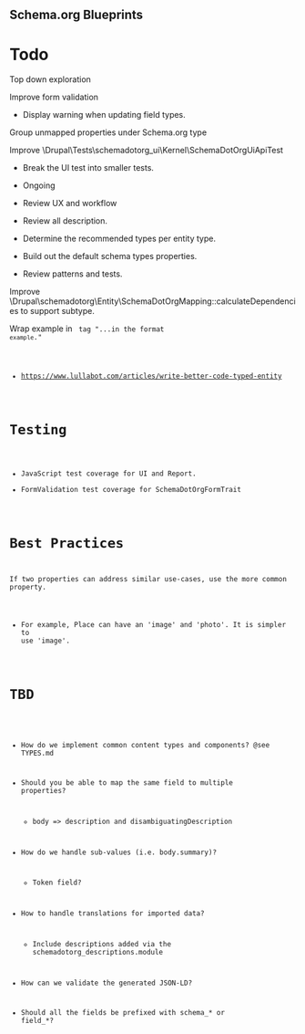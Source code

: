 Schema.org Blueprints
---------------------

# Todo

Top down exploration

Improve form validation
- Display warning when updating field types.

Group unmapped properties under Schema.org type

Improve \Drupal\Tests\schemadotorg_ui\Kernel\SchemaDotOrgUiApiTest
- Break the UI test into smaller tests.

- Ongoing
- Review UX and workflow
- Review all description.
- Determine the recommended types per entity type.
- Build out the default schema types properties.
- Review patterns and tests.

Improve \Drupal\schemadotorg\Entity\SchemaDotOrgMapping::calculateDependencies
to support subtype.

Wrap example in <code> tag "...in the format <code>example</code>."

- https://www.lullabot.com/articles/write-better-code-typed-entity

# Testing

- JavaScript test coverage for UI and Report.
- FormValidation test coverage for SchemaDotOrgFormTrait

# Best Practices

If two properties can address similar use-cases, use the more common property.
- For example, Place can have an 'image' and 'photo'.
  It is simpler to use 'image'.

# TBD

- How do we implement common content types and components? @see TYPES.md

- Should you be able to map the same field to multiple properties?
  - body => description and disambiguatingDescription

- How do we handle sub-values (i.e. body.summary)?
  - Token field?

- How to handle translations for imported data?
  - Include descriptions added via the schemadotorg_descriptions.module

- How can we validate the generated JSON-LD?

- Should all the fields be prefixed with schema_* or field_*?
